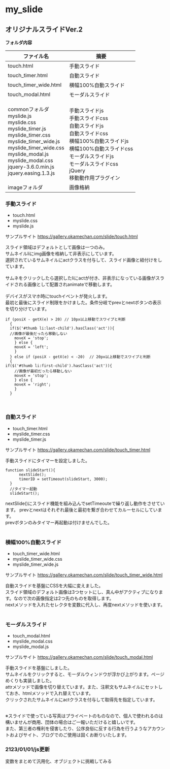 # my_slide
## オリジナルスライドVer.2
**フォルダ内容**

| ファイル名 | 摘要 
|--|--
|touch.html| 手動スライド
|touch_timer.html|自動スライド
|touch_timer_wide.html|横幅100%自動スライド
|touch_modal.html|モーダルスライド
|commonフォルダ<br>myslide.js<br>myslide.css<br>myslide_timer.js<br>myslide_timer.css<br>myslide_timer_wide.js<br>myslide_timer_wide.css<br>myslide_modal.js<br>myslide_modal.css<br>jquery-3.6.0.min.js<br>jquery.easing.1.3.js | <br>手動スライドjs<br>手動スライドcss<br>自動スライドjs<br>自動スライドcss<br>横幅100%自動スライドjs<br>横幅100%自動スライドcss<br>モーダルスライドjs<br>モーダルスライドcss<br>jQuery<br>移動動作用プラグイン
|imageフォルダ|画像格納


### 手動スライド
- touch.html
- myslide.css
- myslide.js

サンプルサイト
https://gallery.okamechan.com/slide/touch.html

スライド領域はデフォルトとして画像は一つのみ。<br>サムネイルliにimg画像を格納して非表示にしています。<br>選択されているサムネイルにactクラスを付与して、スライド画像と紐付けをしています。<br><br>
サムネをクリックしたら選択したliにactが付き、非表示になっている画像がスライドされる画像として配置されanimateで移動します。<br><br>
デバイスがスマホ時にtouchイベントが発火します。<br>
最初と最後にスライド制限をかけました。条件分岐でprevとnextボタンの表示を切り分けています。
<pre><code>if (posiX - getX(e) > 20) // 10px以上移動でスワイプと判断
  {
  if($('#thumb li:last-child').hasClass('act')){
  //画像が最後だったら移動しない
    moveX = 'stop';
    } else {
    moveX = 'left';
    }
  } else if (posiX - getX(e) < -20)  // 20px以上移動でスワイプと判断
  {
if($('#thumb li:first-child').hasClass('act')){
    //画像が最初だったら移動しない
    moveX = 'stop';
    } else {
    moveX = 'right';
    }
  }
</code></pre>
<br>

### 自動スライド
- touch_timer.html
- myslide_timer.css
- myslide_timer.js

サンプルサイト
https://gallery.okamechan.com/slide/touch_timer.html

手動スライドにタイマーを設定しました。<br>
<pre><code>function slideStart(){
      nextSlide();
      timerID = setTimeout(slideStart, 3000);
  }
  //タイマー起動
  slideStart();
</code></pre>
nextSlide()にスライド機能を組み込んでsetTimeouteで繰り返し動作をさせています。
prevとnextはそれぞれ最後と最初を繋ぎ合わせてカルーセルにしています。<br>
prevボタンのみタイマー再起動は付けませんでした。<br><br>

### 横幅100%自動スライド
- touch_timer_wide.html
- myslide_timer_wide.css
- myslide_timer_wide.js

サンプルサイト
https://gallery.okamechan.com/slide/touch_timer_wide.html

自動スライドを基盤にCSSを大幅に変えました。<br>スライド領域のデフォルト画像は3つセットにし、真ん中がアクティブになります。なので次の画像指定は2つ先のものを取得します。<br>nextメソッドを入れたセレクタを変数に代入し、再度nextメソッドを使います。<br><br>

### モーダルスライド
- touch_modal.html
- myslide_modal.css
- myslide_modal.js

サンプルサイト
https://gallery.okamechan.com/slide/touch_modal.html


手動スライドを基盤にしました。<br>サムネイルをクリックすると、モーダルウィンドウが浮かび上がります。ページめくりも実装しました。<br>attrメソッドで画像を切り替えています。また、注釈文もサムネイルにセットしておき、htmlメソッドで入れ替えています。<br>クリックされたサムネイルにactクラスを付与して取得先を指定しています。<br><br>


※スライドで使っている写真はプライベートのものなので、個人で使われるのは構いませんが商用、団体の場合はご一報いただけると嬉しいです。<br>
また、第三者の権利を侵害したり、公序良俗に反する行為を行うようなアカウントおよびサイト、ブログでのご使用は固くお断りいたします。

### 2123/01/01/js更新

変数をまとめて汎用化、オブジェクトに挑戦してみる<br>





